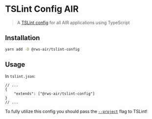 # TSLint Config AIR

> A [TSLint config](https://palantir.github.io/tslint/usage/tslint-json/) for all AIR applications using TypeScript

## Installation

```sh
yarn add -D @rws-air/tslint-config
```

## Usage

In `tslint.json`:

```json5
// ...
{
    "extends": ["@rws-air/tslint-config"]
}
// ...
```

To fully utilize this config you should pass the [`--project`](https://palantir.github.io/tslint/usage/cli/#cli-usage) flag to TSLint!
